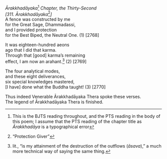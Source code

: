 *Ārakkhadāyaka*[^1] *Chapter, the Thirty-Second*  
*\[311. Ārakkhadāyaka*[^2]*\]*  
A fence was constructed by me  
for the Great Sage, Dhammadassi,  
and I provided protection  
for the Best Biped, the Neutral One. (1) \[2768\]

It was eighteen-hundred aeons  
ago that I did that karma.  
Through that \[good\] karma’s remaining  
effect, I am now an arahant.[^3] (2) \[2769\]

The four analytical modes,  
and these eight deliverances,  
six special knowledges mastered,  
\[I have\] done what the Buddha taught! (3) \[2770\]

Thus indeed Venerable Ārakkhadāyaka Thera spoke these verses.  
The legend of Ārakkhadāyaka Thera is finished.

[^1]: This is the BJTS reading throughout, and the PTS reading in the body of this poem; I assume that the PTS reading of the chapter title as *Ārakkhadāya* is a typographical error

[^2]: “Protection Giver”

[^3]: lit., “is my attainment of the destruction of the outflows (*āsava*),” a much more technical way of saying the same thing.
